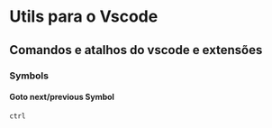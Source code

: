 # Utils para o Vscode

## Comandos e atalhos do vscode e extensões

### Symbols

#### Goto next/previous Symbol

`ctrl` 
